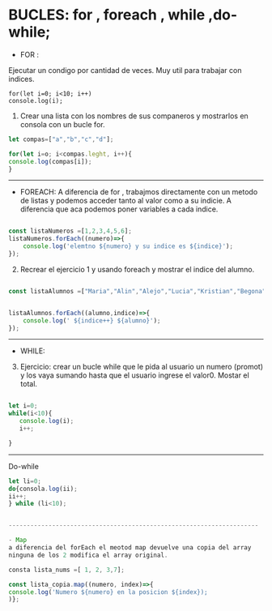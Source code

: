 # BUCLES: for , foreach , while ,do-while;



- FOR :

Ejecutar un condigo por cantidad de veces. Muy util para trabajar con indices.
```JS
for(let i=0; i<10; i++)
console.log(i);
```

1) Crear una lista con los nombres de sus companeros y mostrarlos en consola con un bucle for.

```js
let compas=["a","b","c","d"];

for(let i=o; i<compas.leght, i++){
console.log(compas[i]);
}
```


-----------------------------------------------------------------


- FOREACH:
A diferencia de for , trabajmos directamente con un metodo de listas y podemos acceder tanto al valor como a su indicie. A diferencia que aca podemos poner variables a cada indice.
```js

const listaNumeros =[1,2,3,4,5,6];
listaNumeros.forEach((numero)=>{
    console.log('elemtno ${numero} y su indice es ${indice}');
});
```

2) Recrear el ejercicio 1 y usando foreach y mostrar el indice del alumno.

```js

const listaAlumnos =["Maria","Alin","Alejo","Lucia","Kristian","Begona"];


listaAlumnos.forEach((alumno,indice)=>{
    console.log(' ${indice++} ${alumno}');
});
```

------------------------------------------------------------------------

- WHILE:

3) Ejercicio: crear un bucle while que le pida al usuario un numero (promot) y los vaya sumando hasta que el usuario ingrese el valor0. Mostar el total.

 ```js

 let i=0;
 while(i<10){
    console.log(i);
    i++;

 }
 ```

---------------------------------------------------------------------

Do-while
```js
let li=0;
do{consola.log(ii);
ii++;
} while (li<10);


---------------------------------------------------------------------

- Map
a diferencia del forEach el meotod map devuelve una copia del array 
ninguna de los 2 modifica el array original.

consta lista_nums =[ 1, 2, 3,7];

const lista_copia.map((numero, index)=>{
console.log('Numero ${numero} en la posicion ${index});
)};